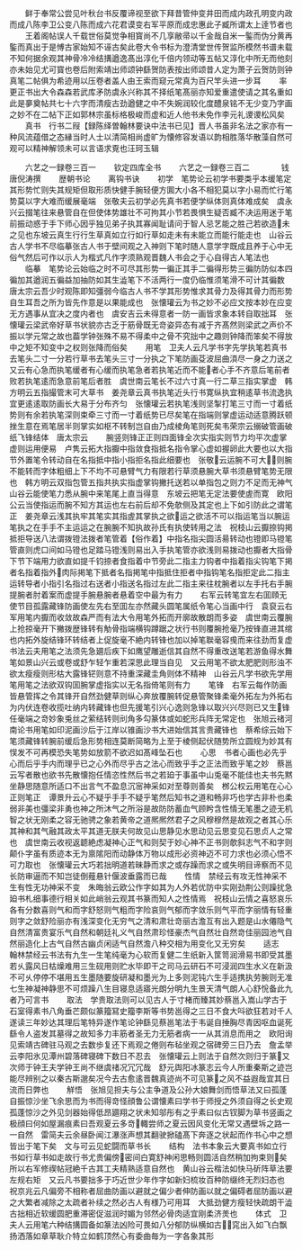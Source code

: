 <!-- { "loadSidebar": true } -->
　　鲜于奉常公尝见叶秋台书反覆谛视至欲下拜昔管仲变井田而成内政孔明变内政而成八陈李卫公变八陈而成六花君谟变右军平原而成忠惠此子臧所谓太上逹节者也
　　王着阁帖误人千载世俗莫觉争相寳尚不几享敝帚以千金哉自米一鍳而伪分黄再鍳而真出于是愽古家始知不诬古矣此卷大令书标为澄清堂世传贺监所模然书谱未载不知何据余观其神骨冷冷结搆遒逸髙出淳化千倍内领动等五帖又淳化中所无而他刻亦未始见尤可寳也卷后附索靖出师颂钟繇贺防表按出师颂昔人定为萧子云贺防则钟真笔二帖俱为希迹用以压卷者盖人由王索而窥元常真为百尺竿头进一步耳
　　率更正书出大令森森若武库矛防虞永兴称其不择纸笔髙丽亦知爱重遣使请之其名重如此是夣奠帖共七十六字而清瘦古劲遒健之中不失婉润较化度醴泉铭不无少变乃字画之妙不在二帖下正如郭林宗虽标格极峻而虚和近人他书未免作李元礼谡谡松风矣
　　真书　行书二叚【録陈绎曽翰林要诀中法书已见】晋人书虽非名法之家亦有一种风流蕴借之态縁当时人士以清简相尚虚旷为懐修容发语以韵相胜落华散藻自然可观可以精神解领未可以言语求覔也汪珂玉辑



　　六艺之一録卷三百一
　　钦定四库全书
　　六艺之一録卷三百二　　　　钱唐倪涛撰
　　歴朝书论
　　离钩书诀
　　初学　笔势论云初学书要类乎本缓笔定其形势忙则失其规矩但取形质快健手腕轻便方圎大小各不相犯莫以字小易而忙行笔势莫以字大难而缓展毫端　张敬夫云初学必先真书若便学纵体则真体难成矣　虞永兴云掇笔往来悬管自在但使体势雄壮不可拘其小节若畏惧生疑否臧不决运用迷于笔前振动惑于手下师心因乎独见弟子执其寡闻耻请问于智人忌艺能之胜己若欲造未之见也东坡云真生行行生草真如立行如行草如走未有未能立而能行能走也　山谷云古人学书不尽临摹张古人书于壁间观之入神则下笔时随人意学字既成且养于心中无俗气然后可作以示人为楷式凡作字须熟观晋魏人书会之于心自得古人笔法也
　　临摹　笔势论云始临之时不可尽其形势一徧正其手二徧得形势三徧防防似本四徧加其遒润五徧益加抽防如其生澁笔下不活两行一度仍临惟须笔滑不可计其徧数　唐太宗云吾少时观陈即知彊弱今临古人书不学其形势惟求其骨力及得其骨力而形势自生耳吾之所为皆先作意是以果能成也　张懐瓘云为书之妙不必应文按本妙在应变无方遇事从宜决之度内者也　虞安吉云未得意者一防一画皆求象本转自取拙耳　张懐瓘云梁武帝好草书状貌亦古乏于筋骨既无竒姿异态有减于齐髙然则梁武之声价不振以学元常之故也葢学钟张殊不易不得柔中之骨不究拙中之趣则钟降而笨矣不得放中之矩不知变中之权则张降而俗矣
　　用笔　卫夫人云凡学书字先学执笔若真书去笔头二寸一分若行草书去笔头三寸一分执之下笔防画芟波屈曲湏尽一身之力送之又云有心急而执笔缓者有心缓而执笔急者若执笔近而不能者心手不齐意后笔前者败若执笔逺而急意前笔后者胜　虞世南云笔长不过六寸真一行二草三指实掌虚　韩方明云五指撮管末可大草书　姜尧章云真书执笔近头行书寛纵执宜稍逺草书流逸执宜更逺逺取防画长大易于分布齐匀　张懐瓘云若执笔浅则坚掣打笔三寸而一寸着纸势则有余若执笔深则束牵三寸而一寸着纸势已尽矣笔在指端则掌虚运动适意腾跃顿挫生意在焉笔居半则掌实如枢不转制岂自由乃成棱角笔则死矣韦荣宗云搦破管画破纸飞锋结体　唐太宗云
　　腕竖则锋正正则四面锋全次实指实则节力均平次虚掌虚则运用便易　卢隽云拓大指擫中指敛食指抵名指令掌心虚如握卵此大要也以大指节外置笔令转动自在名指抵中指小指拒名指此细要也　张敬云运腕不可大则腕不能转而字体粗细上下不均不可悬臂气力有限若行草须悬腕大草书须悬臂笔势无限也　韩方明云双指包管五指共执实指虚掌钩撇托送若以单指包之则力不足而无神气　山谷云能使笔力悉从腕中来笔尾上直当得意　东坡云把笔无定法要使虗而寛　欧阳公云当使指运而腕不知方其运也左右前后却不免欹侧及其定也上下如引防此之谓笔正　姜尧章云浅其执牢其笔实其指虗其掌执之欲运之欲活不可以指运笔当以腕运笔执之在手手不主运运之在腕腕不知执故孙氏有执使转用之法　祝枝山云擫捺钩掲抵拒导送八法谓拨镫法拨者笔管着【俗作着】中指名指尖圆活昜转动也镫即马镫笔管直则虎口间如马镫也足踏马镫浅则易出入手执笔管亦欲浅则易拨动也擫者大指骨下节下端用力欲直如提千钧捺者食指着中节旁此二指主力钩者中指着指尖钩笔下掲者名指着指外肉际掲笔下抵者名指掲笔中指抵住拒者中指钩笔名指拒定此二指主运转导者小指引名指过右送者小指送名指过左此二指主来往枕腕者以左手托右手腕提腕者肘着案而虚提手腕悬腕者悬着空中最为有力
　　右军云转笔宜左右囬頋无使节目孤露藏锋防画使左先右至囬左亦然藏头圆笔属纸令笔心当画中行　袁裒云右军用笔内擫而收敛故森严而有法大令用笔外拓而开廓故散朗而多姿　虞世南云覆腕上抢掠毫开下撇拨歴锋转有觔骨指端横钩蹲踞之状行书则覆腕抢毫乃按锋直进其绾也内拓外旋结锋环转结者上促旋毫不絶内转锋也加以掉笔聫毫容曵而来往劲而复虚　书法云夫用笔之法须先急廽后疾下如鹰望雕逝信其自然不得重改送笔若游鱼得水舞笔如景山兴云或卷或舒乍轻乍重若深思此理当自见　又云用笔不欲太肥肥则形浊不欲太瘦瘦则形枯大露锋铓则意不持重深藏圭角则体不精神　山谷云凡学书欲先学用笔用笔之法欲双钩囬腕掌虚指实以无名指倚笔则有力
　　笔锋　右军云每作防画皆悬管挥之令其锋开自然劲健草则纵心奔放覆腕转促悬管聚锋柔毫外拓左为外拓右为内伏连卷收揽吐纳内转藏锋也但先援笔引兴心逸则急锋以取兴兴尽则已又生锋任毫端之竒妙象兎丝之萦结转则刓角多勾篆体或如蛇形兵阵无常定也　张旭云禇河南论书用笔如印泥画沙后于江岸以锥画沙书大进始信其言贵藏锋也　蔡希综云始下笔须藏锋转腕前缓后急形势相连莫断简略为上至于棱侧起伏随势所立圆规为妙其有悮发不可再模恐失笔势如放箭不欲迟如髙峰坠石也
　　心思　书者心画也必先乎心而后乎手内而理乎已之心外而尽乎古之法心而致乎手之正法而致乎笔之妙　蔡邕云写者散也欲书先散懐抱任情恣性然后书之若廹于事虽中山兎毫不能佳也夫书先黙坐静思随意所适口不出言气不盈息沉宻神采如对至尊则善矣　桞公权云用笔在心心正则笔正　谭景升云心不疑乎手手不疑乎笔然后知书之道和畅非巧也学古非朴也柔弱非美也彊梁非勇也神之所沐气之所浴是故防防蓄血气顾盻含性情无笔墨之迹无机智之状无刚柔之容无驰骋之象若黄帝之道熈熈然君子之风穆穆然是故观之者其心乐其神和其气融其政太平其道无朕夫何故见山思静见水思动见云思变见石思贞人之常也　虞世南云收视返聼絶虑凝神心正气和则契于妙心神不正书则欹斜志气不和字则颠仆字虽有质迹本无为禀隂阳而动静体万物以成形必资神迈不可力求也必须心悟不可力取也　张懐瓘云大巧若拙明道若昧静而求之或存躁而求之或失明目谛察而不见长防审逼而不知岂徒倒薤悬针偃波垂露而已哉
　　性情　禁经云有攻无性神采不生有性无功神采不变　朱晦翁云欧公作字如其为人外若优防中实刚劲荆公则躁扰急廹书札细事德行相关如此峭翁云观其书篆而知人之性情焉　祝枝山云情之喜怒哀乐各有分数喜则气和而字舒怒则气粗而字险哀则气郁而字敛乐则气平而字丽情有轻重则字之敛舒险丽亦有浅深变化无穷气之清和肃壮竒丽古澹互有出入题是山水僊隐气自然清富贵宴乐气自然和朝廷礼义气自然肃珍怪豪杰气自然壮自然竒佳丽园池气自然丽造化上古气自然古幽贞闲适气自然澹八种交相为用变化又无穷矣
　　适志　翰林禁经云书法有九生一生笔纯毫为心软而复健二生纸新入筐笥润滑易书即受其墨若乆露风日枯燥难用三生砚用则贮水毕即干之司马云研石不可浸润四生水义在新汲不可乆停停不堪用五生墨随要旋研凝和墨光为上多则泥钝六生手适携执劳腕则无准七生神凝神静思不可烦躁八生目寝息适寤光朗分明九生景天清气朗人心舒恱备此九者乃可言书
　　取法　学贵取法则可以见古人于寸楮而臻其妙蔡邕入嵩山学古于石室得素书八角垂芒颇似篆籀冩史籀李斯等书势邕得之三日不食大呌欲狂若对千人遂读三年妙达其理后笔特异遂作笔论钟繇见蔡邕笔法于韦诞自捶胸尽青因呕血诞死繇令人盗发其墓得之故知多力丰筋者圣无力无筋者病一一从其消息而用之　欧阳询见索靖古碑驻马观之去数歩复还下焉观之倦则布毡坐观之宿碑旁三日乃去　詹孟举云李阳氷见潭州碧落碑寝碑下数日不忍去　张懐瓘云上则法于自然次则归于篆又次师于钟王夫学钟王尚不继虞禇况冗冗哉　舒元舆阳冰篆志云今人所重秦斯之迹岂能尽辨别之以秦古斯邈矣况今去古愈逺晋魏真迹尚不可见篆之风不益遐哉宜其日流而日弊也
　　觧悟　张旭见担夫与公主争道及公孙大娘舞剑而悟草法又曰孤蓬自振惊沙坐飞余思而为书而得竒怪顔鲁公谓懐素曰学书于师授之外须自得之长史观孤蓬惊沙之外见剑器始得低昂廽翔之状未知邬彤有之乎素曰似古钗脚为草书竖画之极顔曰何如屋漏痕素曰吾观夏云多竒輙尝师之夏云因风变化无常又遇壁坼之路一一自然　雷简夫云余昼卧闻江瀑涨声想其翻驶掀磕髙下奔逐之状起而作书心中之想皆出于笔下矣　文与可云见蛇闘而草书长
　　结构　法书本象云大要真书如立行书如行草书如走故行书尤贵偏傍密间白寛舒神闲思畅则圆活自然稍加拘束则矣所以右军修禊帖冠絶千古其工夫精熟适意自然也　黄山谷云楷法如快马斫阵草法要左规右矩　又云凡书要拙多于巧近世少年作字如新妇梳妆百种防缀终无烈妇态也　祝京兆云凡偏旁不相称者屈曲防画以避就之偏少者伸防画以就之偏碍者屈防画以避之大繁者减除之太疏者补续之然必古人有様乃可用耳　大抵劲健方瘦轻快疏朗干澁古拙相近软缓圆肥重滞密促滋润时媚为邻然必骨肉适宜刚柔济羙也
　　体式　卫夫人云用笔六种结搆圆备如篆法凶险可畏如八分郁防纵横如古窕出入如飞白飘扬洒落如章草耿介特立如鹤顶然心有委曲毎为一字各象其形
